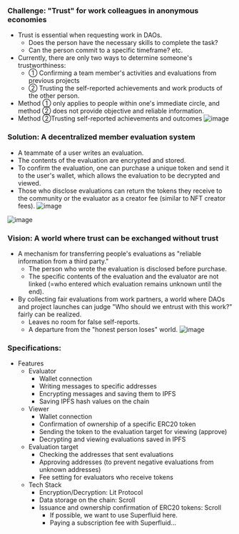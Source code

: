 ### Challenge: "Trust" for work colleagues in anonymous economies
- Trust is essential when requesting work in DAOs.
  - Does the person have the necessary skills to complete the task?
  - Can the person commit to a specific timeframe? etc.
- Currently, there are only two ways to determine someone's trustworthiness:
  - ① Confirming a team member's activities and evaluations from previous projects
  - ② Trusting the self-reported achievements and work products of the other person.
- Method ① only applies to people within one's immediate circle, and method ② does not provide objective and reliable information.
- Method ②Trusting self-reported achievements and outcomes
![image](https://user-images.githubusercontent.com/40339533/232256784-0e0e5d94-9af3-446f-9c35-358a95c7a195.png)


### Solution: A decentralized member evaluation system
- A teammate of a user writes an evaluation.
- The contents of the evaluation are encrypted and stored.
- To confirm the evaluation, one can purchase a unique token and send it to the user's wallet, which allows the evaluation to be decrypted and viewed.
- Those who disclose evaluations can return the tokens they receive to the community or the evaluator as a creator fee (similar to NFT creator fees).
![image](https://user-images.githubusercontent.com/40339533/232256793-c1c6b6fc-5909-4dac-b32b-b2363b33cc27.png)

![image](https://user-images.githubusercontent.com/40339533/232257266-b5a9aad9-c951-4376-ad6f-d3518f69b178.png)


### Vision: A world where trust can be exchanged without trust
- A mechanism for transferring people's evaluations as "reliable information from a third party."
  - The person who wrote the evaluation is disclosed before purchase.
  - The specific contents of the evaluation and the evaluator are not linked (=who entered which evaluation remains unknown until the end).
- By collecting fair evaluations from work partners, a world where DAOs and project launches can judge "Who should we entrust with this work?" fairly can be realized.
  - Leaves no room for false self-reports.
  - A departure from the "honest person loses" world.
![image](https://user-images.githubusercontent.com/40339533/232256813-fc61d62b-7050-45f2-b1bb-d5965c859c2c.png)

### Specifications:
- Features
  - Evaluator
    - Wallet connection
    - Writing messages to specific addresses
    - Encrypting messages and saving them to IPFS
    - Saving IPFS hash values on the chain
  - Viewer
    - Wallet connection
    - Confirmation of ownership of a specific ERC20 token
    - Sending the token to the evaluation target for viewing (approve)
    - Decrypting and viewing evaluations saved in IPFS
  - Evaluation target
    - Checking the addresses that sent evaluations
    - Approving addresses (to prevent negative evaluations from unknown addresses)
    - Fee setting for evaluators who receive tokens
  - Tech Stack
    - Encryption/Decryption: Lit Protocol
    - Data storage on the chain: Scroll
    - Issuance and ownership confirmation of ERC20 tokens: Scroll
      - If possible, we want to use Superfluid here.
      - Paying a subscription fee with Superfluid...
